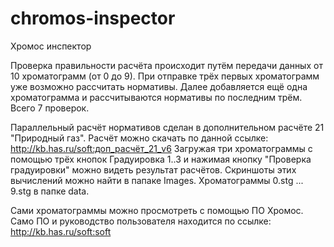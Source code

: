 # chromos-inspector
Хромос инспектор

Проверка правильности расчёта происходит путём передачи данных от 10 хроматограмм (от 0 до 9).
При отправке трёх первых хроматограмм уже возможно рассчитать нормативы.
Далее добавляется ещё одна хроматограмма и рассчитываются нормативы по последним трём.
Всего 7 проверок.

Параллельный расчёт нормативов сделан в дополнительном расчёте 21 "Природный газ".
Расчёт можно скачать по данной ссылке: http://kb.has.ru/soft:доп_расчёт_21_v6
Загружая три хроматограммы с помощью трёх кнопок Градуировка 1..3 и нажимая кнопку "Проверка градуировки" можно видеть результат расчётов.
Скриншоты этих вычислений можно найти в папаке Images. Хроматограммы 0.stg ... 9.stg в папке data. 

Сами хроматограммы можно просмотреть с помощью ПО Хромос.
Само ПО и руководство пользователя находится по ссылке: http://kb.has.ru/soft:soft